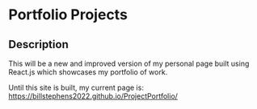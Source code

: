 # Portfolio Projects


## Description
This will be a new and improved version of my personal page built using React.js which showcases my portfolio of work.

Until this site is built, my current page is:  https://billstephens2022.github.io/ProjectPortfolio/
